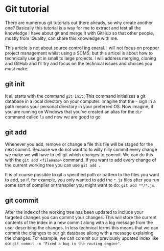 # Git tutorial

There are numerous git tutorials out there already, so why create another one? Basically this tutorial is a way for me to extract and test all the knowledge I have about git and merge it with GitHub so that other people, mostly from IQuality, can share this knowledge with me.

This article is not about source control ing eneral. I will not focus on propper project management whilst using a SCMS; but this articel is about how to technically use git in small to large projects. I will address merging, cloning and GitHub and I'll try and focus on the technical issues and choices you must make.

## git init
It all starts with the command ```git init```. This command initializes a git database in a local directory on your computer. Imagine that the ```~``` sign in a path means your personal directory in your preferred OS. Now imagine, if you are running on Windows that you've created an alias for the ```dir``` command called ```ls``` and now we are good to go.

## git add
Whenever you add, remove or change a file this file will be staged for the next commit. Because we do not want to to willy nilly commit every change we make we will have to tell git which changes to commit. We can do this with the ```git add <filename>``` command. If you want to add every change of the current working tree you can use ```git add .```

It is of course possible to git a specified path or pattern to the files you want to add, so if, for example, you only wanted to add the ```*.js``` files after you run some sort of compiler or transpiler you might want to do: ```git add **/*.js```.

## git commit
After the index of the working tree has been updated to include your targeted changes you can commit your changes. This will 
store the current contents of the index in a new commit along with a log message from the user describing the changes. In less technical terms this means that we can commit the changes to our git database allong with a message explaining the changes. For example, we can commit our previously updated index like so: ```git commit -m "Fixed a bug in the routing engine"```.


